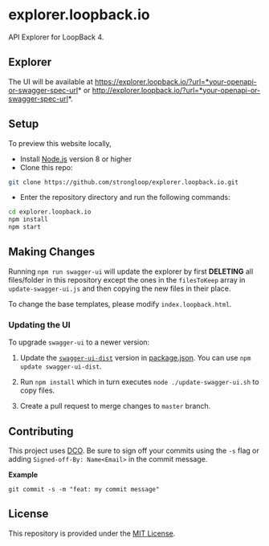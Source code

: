 # explorer.loopback.io

API Explorer for LoopBack 4.

## Explorer

The UI will be available at https://explorer.loopback.io/?url=*your-openapi-or-swagger-spec-url* or http://explorer.loopback.io/?url=*your-openapi-or-swagger-spec-url*.

## Setup

To preview this website locally,
- Install [Node.js](https://nodejs.org/en/) version 8 or higher
- Clone this repo:
```sh
git clone https://github.com/strongloop/explorer.loopback.io.git
```
- Enter the repository directory and run the following commands:
```sh
cd explorer.loopback.io
npm install
npm start
```

## Making Changes

Running `npm run swagger-ui` will update the explorer by first **DELETING** all files/folder in this repository except the ones in the `filesToKeep` array in `update-swagger-ui.js` and then copying the new files in their place.

To change the base templates, please modify `index.loopback.html`.

### Updating the UI

To upgrade `swagger-ui` to a newer version:

1. Update the [`swagger-ui-dist`](https://www.npmjs.com/package/swagger-ui-dist) version in [package.json](https://github.com/strongloop/explorer.loopback.io/blob/master/package.json). You can use `npm update swagger-ui-dist`.

2. Run `npm install` which in turn executes `node ./update-swagger-ui.sh` to copy files.

3. Create a pull request to merge changes to `master` branch.

## Contributing

This project uses [DCO](https://developercertificate.org/). Be sure to sign off
your commits using the `-s` flag or adding `Signed-off-By: Name<Email>` in the
commit message.

**Example**

```
git commit -s -m "feat: my commit message"
```

## License

This repository is provided under the [MIT License](LICENSE).
